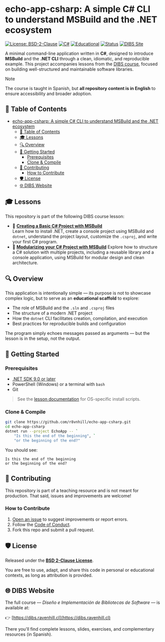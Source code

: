 # echo-app-csharp: A simple C# CLI to understand MSBuild and the .NET ecosystem

[![License: BSD-2-Clause](https://img.shields.io/badge/License-BSD%202--Clause-blue.svg)](./LICENSE)
[![C#](https://img.shields.io/badge/language-C%23-blue.svg)](https://learn.microsoft.com/dotnet/csharp/)
[![Educational](https://img.shields.io/badge/purpose-educational-yellow)](https://dibs.ravenhill.cl)
[![Status](https://img.shields.io/badge/status-stable-brightgreen)]()
[![DIBS Site](https://img.shields.io/badge/website-dibs.ravenhill.cl-purple)](https://dibs.ravenhill.cl)

A minimal command-line application written in **C#**, designed to introduce **MSBuild** and the **.NET CLI** through a
clean, idiomatic, and reproducible example. This project accompanies lessons from
the [DIBS course](https://dibs.ravenhill.cl), focused on building well-structured and maintainable software libraries.

> [!note]
> The course is taught in Spanish, but **all repository content is in English** to ensure accessibility and broader
> adoption.

## 📖 Table of Contents

- [echo-app-csharp: A simple C# CLI to understand MSBuild and the .NET ecosystem](#echo-app-csharp-a-simple-c-cli-to-understand-msbuild-and-the-net-ecosystem)
  - [📖 Table of Contents](#-table-of-contents)
  - [🎓 Lessons](#-lessons)
  - [🔍 Overview](#-overview)
  - [📝 Getting Started](#-getting-started)
    - [Prerequisites](#prerequisites)
    - [Clone \& Compile](#clone--compile)
  - [🤝 Contributing](#-contributing)
    - [How to Contribute](#how-to-contribute)
  - [🛡️ License](#️-license)
  - [🌐 DIBS Website](#-dibs-website)

## 🎓 Lessons

This repository is part of the following DIBS course lesson:

- 📘 **[Creating a Basic C# Project with MSBuild](https://dibs.ravenhill.cl/docs/build-systems/init/msbuild)**  
  Learn how to install .NET, create a console project using MSBuild and `dotnet`, understand the project layout,
  customize the `.csproj`, and write your first C# program.
- 📘 **[Modularizing your C# Project with MSBuild](https://dibs.ravenhill.cl/docs/build-systems/modular-design/msbuild)**
    Explore how to structure a C# solution with multiple projects, including a reusable library and a console application, using MSBuild for modular design and clean architecture.

## 🔍 Overview

This application is intentionally simple — its purpose is not to showcase complex logic, but to serve as an **educational scaffold** to explore:

- The role of MSBuild and the `.sln` and `.csproj` files
- The structure of a modern .NET project
- How the `dotnet` CLI facilitates creation, compilation, and execution
- Best practices for reproducible builds and configuration

The program simply echoes messages passed as arguments — but the lesson is in the setup, not the output.

## 📝 Getting Started

### Prerequisites

- [.NET SDK 9.0 or later](https://dotnet.microsoft.com/download)
- PowerShell (Windows) or a terminal with `bash`
- Git

> See the [lesson documentation](https://dibs.ravenhill.cl/docs/build-systems/init/msbuild) for OS-specific install
> scripts.

### Clone & Compile

```bash
git clone https://github.com/r8vnhill/echo-app-csharp.git
cd echo-app-csharp
dotnet run --project EchoApp -- `
    "Is this the end of the beginning", `
    "or the beginning of the end?"
```

You should see:

```
Is this the end of the beginning
or the beginning of the end?
```

## 🤝 Contributing

This repository is part of a teaching resource and is not meant for production. That said, issues and improvements are
welcome!

### How to Contribute

1. [Open an issue](https://github.com/r8vnhill/echo-app-csharp/issues) to suggest improvements or report errors.
2. Follow the [Code of Conduct](./CONTRIBUTING.md).
3. Fork this repo and submit a pull request.

## 🛡️ License

Released under the **[BSD 2-Clause License](./LICENSE)**.

You are free to use, adapt, and share this code in personal or educational contexts, as long as attribution is provided.

## 🌐 DIBS Website

The full course — *Diseño e Implementación de Bibliotecas de Software* — is available at:

👉 [https://dibs.ravenhill.cl](https://dibs.ravenhill.cl)

There you'll find complete lessons, slides, exercises, and complementary resources (in Spanish).
